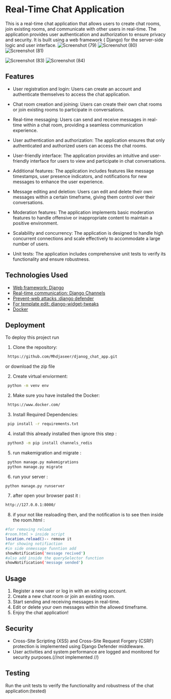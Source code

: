 
# Real-Time Chat Application

This is a real-time chat application that allows users to create chat rooms, join existing rooms, and communicate with other users in real-time. The application provides user authentication and authorization to ensure privacy and security. It is built using a web framework ( Django) for the server-side logic and user interface.
![Screenshot (79)](https://github.com/Mhdjaseer/Django_Chat_App/assets/98450786/ddc755cb-cc15-4874-a431-a2dec598e4e0)
![Screenshot (80)](https://github.com/Mhdjaseer/Django_Chat_App/assets/98450786/5093a1d4-97b6-455e-b936-3bdd1986de62)
![Screenshot (81)](https://github.com/Mhdjaseer/Django_Chat_App/assets/98450786/1be992fe-58df-46eb-b942-17099aa95ffd)

![Screenshot (83)](https://github.com/Mhdjaseer/Django_Chat_App/assets/98450786/87fc3b89-eca1-497a-a385-112234f57614)
![Screenshot (84)](https://github.com/Mhdjaseer/Django_Chat_App/assets/98450786/37e8cb98-f0a2-476d-b138-5d802bbdd92d)



## Features

* User registration and login: Users can create an account and authenticate themselves to access the chat application.

* Chat room creation and joining: Users can create their own chat rooms or join existing rooms to participate in conversations.
* Real-time messaging: Users can send and receive messages in real-time within a chat room, providing a seamless communication experience.
* User authentication and authorization: The application ensures that only authenticated and authorized users can access the chat rooms.
* User-friendly interface: The application provides an intuitive and user-friendly interface for users to view and participate in chat conversations.
* Additional features: The application includes features like message timestamps, user presence indicators, and notifications for new messages to enhance the user experience.
* Message editing and deletion: Users can edit and delete their own messages within a certain timeframe, giving them control over their conversations.
* Moderation features: The application implements basic moderation features to handle offensive or inappropriate content to maintain a positive environment.
* Scalability and concurrency: The application is designed to handle high concurrent connections and scale effectively to accommodate a large number of users.
* Unit tests: The application includes comprehensive unit tests to verify its functionality and ensure robustness.

## Technologies Used

 - [Web framework: Django](https://www.djangoproject.com/)
 - [Real-time communication: Django Channels](https://channels.readthedocs.io/en/stable/)
 - [Prevent-web attacks :django defender](https://django-defender.readthedocs.io/en/latest/)
 - [For template edit: django-widget-tweaks](https://pypi.org/project/django-widget-tweaks/)
 - [Docker](https://www.docker.com/)

## Deployment

To deploy this project run


1. Clone the repository:

```bash
 https://github.com/Mhdjaseer/djanog_chat_app.git
```
or download the zip file 

2. Create virtual enviorment:

```bash
 python -m venv env
```
2. Make sure you have installed the Docker:

```bash
 https://www.docker.com/
```
3. Install Required Dependencies:

```bash
 pip install -r requirements.txt

```
4. install this already installed then ignore this step :

```bash
 python3 -m pip install channels_redis

```
5. run makemigration and migrate :

```bash
 python manage.py makemigrations
 python manage.py migrate

```
6. run your server :

```bash
python manage.py runserver 

```
7. after open your browser past it  :

```bash
http://127.0.0.1:8000/

```

8. if your not like realoading then, and the notification is to see then inside the room.html   :

```bash
#for removing reload 
#room.html > inside script  
location.reload()-- remove it
#for showing notifiaction 
#in side onmessage funntion add
showNotification('message recived')
#also add inside the querySelector function 
showNotification('message sended')

```


## Usage

1. Register a new user or log in with an existing account.
2. Create a new chat room or join an existing room.
3. Start sending and receiving messages in real-time.
4. Edit or delete your own messages within the allowed timeframe.
5. Enjoy the chat application!

## Security

- Cross-Site Scripting (XSS) and Cross-Site Request Forgery (CSRF) protection is implemented using Django Defender middleware.
- User activities and system performance are logged and monitored for security purposes.(//not implemented //)

## Testing

Run the unit tests to verify the functionality and robustness of the chat application:(tested)
